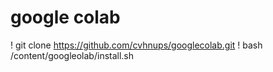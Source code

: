 # google colab

! git clone https://github.com/cvhnups/googlecolab.git
! bash /content/googleolab/install.sh
